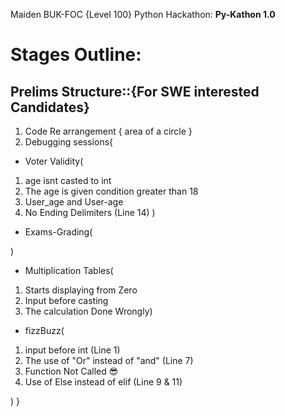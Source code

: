 Maiden BUK-FOC {Level 100} Python Hackathon: **Py-Kathon 1.0**

# Stages Outline:

## Prelims Structure::{For SWE interested Candidates}

1. Code Re arrangement {
   area of a circle
   }
2. Debugging sessions{

- Voter Validity(

1. age isnt casted to int
2. The age is given condition greater than 18
3. User_age and User-age
4. No Ending Delimiters (Line 14)
   )

- Exams-Grading(

)

- Multiplication Tables(

1.  Starts displaying from Zero
2.  Input before casting
3.  The calculation Done Wrongly)

- fizzBuzz(

1. input before int (Line 1)
2. The use of "Or" instead of "and" (Line 7)
3. Function Not Called 😎
4. Use of Else instead of elif (Line 9 & 11)

)
}
